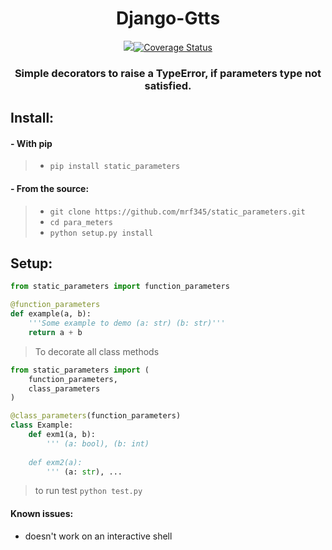 <h1 align='center'> Django-Gtts </h1>
<p align='center'>
<a href='https://travis-ci.com/mrf345/static_parameters'><img src='https://travis-ci.com/mrf345/static_parameters.svg?branch=master' /></a><a href='https://coveralls.io/github/mrf345/static_parameters?branch=master'><img src='https://coveralls.io/repos/github/mrf345/static_parameters/badge.svg?branch=master' alt='Coverage Status' /></a>
</p>
<h3 align='center'>
    Simple decorators to raise a TypeError, if parameters type not satisfied.
</h3>

## Install:

#### - With pip
> - `pip install static_parameters` <br />

#### - From the source:
> - `git clone https://github.com/mrf345/static_parameters.git`<br />
> - `cd para_meters` <br />
> - `python setup.py install`

## Setup:
```python
from static_parameters import function_parameters

@function_parameters
def example(a, b):
    '''Some example to demo (a: str) (b: str)'''
    return a + b
```
> To decorate all class methods
```python
from static_parameters import (
    function_parameters,
    class_parameters
)

@class_parameters(function_parameters)
class Example:
    def exm1(a, b):
        ''' (a: bool), (b: int)
    
    def exm2(a):
        ''' (a: str), ...
```
> to run test `python test.py`

#### Known issues:
- doesn't work on an interactive shell